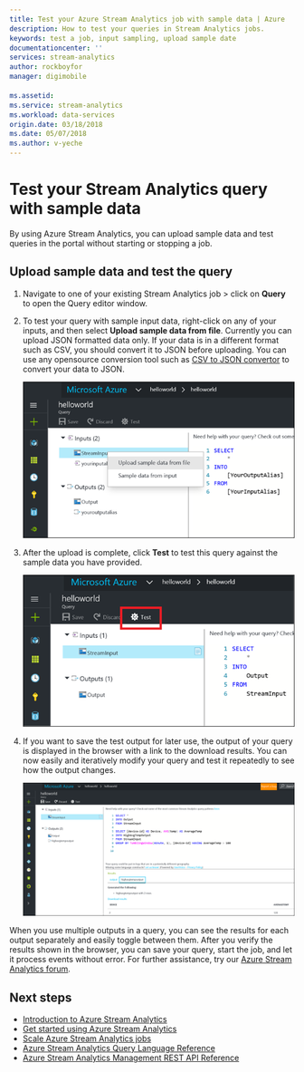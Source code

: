 ```yaml
---
title: Test your Azure Stream Analytics job with sample data | Azure
description: How to test your queries in Stream Analytics jobs.
keywords: test a job, input sampling, upload sample date
documentationcenter: ''
services: stream-analytics
author: rockboyfor
manager: digimobile

ms.assetid: 
ms.service: stream-analytics
ms.workload: data-services
origin.date: 03/18/2018
ms.date: 05/07/2018
ms.author: v-yeche
---
```


# Test your Stream Analytics query with sample data

By using Azure Stream Analytics, you can upload sample data and test queries in the portal without starting or stopping a job.

## Upload sample data and test the query

1. Navigate to one of your existing Stream Analytics job > click on **Query** to open the Query editor window. 

2. To test your query with sample input data, right-click on any of your inputs, and then select **Upload sample data from file**. Currently you can upload JSON formatted data only. If your data is in a different format such as CSV, you should convert it to JSON before uploading. You can use any opensource conversion tool such as [CSV to JSON convertor](http://www.convertcsv.com/csv-to-json.htm) to convert your data to JSON.

    ![stream analytics query editor test query](media/stream-analytics-test-query/stream-analytics-test-query-editor-upload.png)

3. After the upload is complete, click **Test** to test this query against the sample data you have provided.

    ![stream analytics query editor test sample data](media/stream-analytics-test-query/stream-analytics-test-query-editor-test.png)

4. If you want to save the test output for later use, the output of your query is displayed in the browser with a link to the download results. You can now easily and iteratively modify your query and test it repeatedly to see how the output changes.

   ![Stream Analytics query editor sample output](media/stream-analytics-test-query/stream-analytics-test-query-editor-samples-output.png)

When you use multiple outputs in a query, you can see the results for each output separately and easily toggle between them. After you verify the results shown in the browser, you can save your query, start the job, and let it process events without error.
For further assistance, try our [Azure Stream Analytics forum](https://www.azure.cn/support/contact/).

## Next steps

* [Introduction to Azure Stream Analytics](stream-analytics-introduction.md)
* [Get started using Azure Stream Analytics](stream-analytics-real-time-fraud-detection.md)
* [Scale Azure Stream Analytics jobs](stream-analytics-scale-jobs.md)
* [Azure Stream Analytics Query Language Reference](https://msdn.microsoft.com/library/azure/dn834998.aspx)
* [Azure Stream Analytics Management REST API Reference](https://msdn.microsoft.com/library/azure/dn835031.aspx)

<!--Update_Description: update meta properties, wording update, update link -->